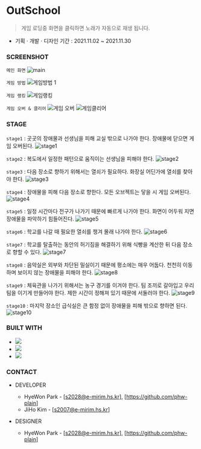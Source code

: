 # OutSchool

> 게임 로딩중 화면을 클릭하면 노래가 자동으로 재생 됩니다.

* 기획 · 개발 · 디자인 기간 : 2021.11.02 ~ 2021.11.30


### SCREENSHOT
``` 메인 화면 ```
![main](https://user-images.githubusercontent.com/79081836/163761669-8a02edbc-eaea-45bc-9ffe-646aa2b623fe.PNG)

``` 게임 방법 ```
![게임방법 1](https://user-images.githubusercontent.com/79081836/163761675-734372cb-2f87-4e9d-ad19-72eff3e29dd4.PNG)

``` 게임 랭킹 ```
![게임랭킹](https://user-images.githubusercontent.com/79081836/163761680-65833c27-b5e8-42c6-a387-6eb53a96688d.PNG)

``` 게임 오버 & 클리어 ```
![게임 오버](https://user-images.githubusercontent.com/79081836/163761689-a40cd2d0-d80e-451c-bc6a-15cec097d328.PNG)
![게임클리어](https://user-images.githubusercontent.com/79081836/163761694-5a28aacf-ad24-42d5-ae98-d0923bb960d1.PNG)


### STAGE
```stage1``` : 곳곳의 장애물과 선생님을 피해 교실 밖으로 나가야 한다. 장애물에 닫으면 게임 오버된다.
![stage1](https://user-images.githubusercontent.com/79081836/150797028-48f13f9b-5af2-4186-a077-93923d31add7.PNG)

```stage2``` : 복도에서 일정한 패턴으로 움직이는 선생님을 피해야 한다. 
![stage2](https://user-images.githubusercontent.com/79081836/150797321-6b023cb5-f01b-4b79-a0d8-5fd0cb5bb841.PNG)

```stage3``` : 다음 장소로 향하기 위해서는 열쇠가 필요하다. 화장실 어딘가에 열쇠를 찾아야 한다.
![stage3](https://user-images.githubusercontent.com/79081836/150797424-71e362da-7630-4b11-9302-a6a6d3f16b2e.PNG)

```stage4``` : 장애물을 피해 다음 장소로 향한다. 모든 오브젝트는 닿을 시 게임 오버된다.
![stage4](https://user-images.githubusercontent.com/79081836/150797446-09c9f0a9-c61b-4803-8104-36b0862e773b.PNG)

```stage5``` : 일정 시간마다 전구가 나가기 때문에 빠르게 나가야 한다. 화면이 어두워 지면 장애물을 파악하기 힘들어진다.
![stage5](https://user-images.githubusercontent.com/79081836/150797472-23c9b653-0eaf-4c17-ac2e-9ae838cbf9e4.png)

```stage6``` : 학교를 나갈 때 필요한 열쇠를 챙겨 몰래 나가야 한다.
![stage6](https://user-images.githubusercontent.com/79081836/150973994-4eb74dea-12ed-40ca-9d38-c16fbe6ef0cc.png)

```stage7``` : 학교를 탈출하는 동안의 허기짐을 해결하기 위해 식빵을 계산한 뒤 다음 장소로 향할 수 있다.
![stage7](https://user-images.githubusercontent.com/79081836/150974044-aa511ffc-6e73-42ff-91b5-4c0c3ced2b81.png)

```stage8``` : 음악실은 외부와 차단된 밀실이기 때문에 평소에는 매우 어둡다. 천천히 이동하며 보이지 않는 장애물을 피해야 한다.
![stage8](https://user-images.githubusercontent.com/79081836/150993380-59cd8747-4839-46ea-8784-32c4a36a06c5.png)

```stage9``` : 체육관을 나가기 위해서는 농구 경기를 이겨야 한다. 팀 조끼로 갈아입고 우리팀을 이기게 만들어야 한다. 제한 시간이 정해져 있기 때문에 서둘러야 한다.
![stage9](https://user-images.githubusercontent.com/79081836/150993449-0736e1b2-77df-4155-bac3-adb28c4c4491.png)

```stage10``` : 마지막 장소인 급식실은 큰 함정 없이 장애물을 피해 밖으로 향하면 된다.
![stage10](https://user-images.githubusercontent.com/79081836/150993674-10b9e535-52b3-45a7-9413-edfa3d09325a.png)

### BUILT WITH

* <img src="https://img.shields.io/badge/HTML5-E34F26?style=flat-square&logo=HTML5&logoColor=white"/></a>
* <img src="https://img.shields.io/badge/CSS3-1572B6?style=flat-square&logo=CSS3&logoColor=white"/></a>
* <img src="https://img.shields.io/badge/JavaScript-F7DF1E?style=flat-square&logo=JavaScript&logoColor=white"/></a>

### CONTACT

* DEVELOPER
  * HyeWon Park - [s2028@e-mirim.hs.kr], [https://github.com/phw-plain]
  * JiHo Kim - [s2007@e-mirim.hs.kr]

* DESIGNER
  * HyeWon Park - [s2028@e-mirim.hs.kr], [https://github.com/phw-plain]
